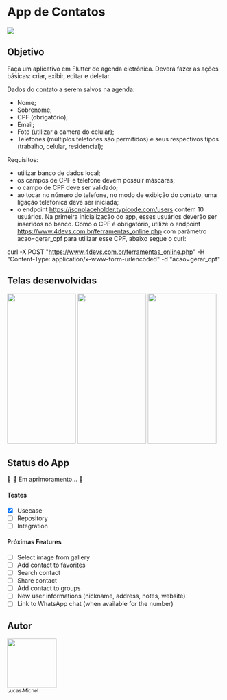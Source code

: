 # App de Contatos

<img src="https://img.shields.io/static/v1?label=Flutter&message=3.0.5&color=45d1fd&style=flat&logo=flutter"/>

## Objetivo
Faça um aplicativo em Flutter de agenda eletrônica. Deverá fazer as ações básicas: criar, exibir, editar e deletar.

Dados do contato a serem salvos na agenda:
- Nome;
- Sobrenome;
- CPF (obrigatório);
- Email;
- Foto (utilizar a camera do celular);
- Telefones (múltiplos telefones são permitidos) e seus respectivos tipos (trabalho, celular, residencial);

Requisitos:
- utilizar banco de dados local;
- os campos de CPF e telefone devem possuir máscaras;
- o campo de CPF deve ser validado;
- ao tocar no número do telefone, no modo de exibição do contato, uma ligação telefonica deve ser iniciada;
- o endpoint https://jsonplaceholder.typicode.com/users contém 10 usuários. Na primeira inicialização do app, esses usuários deverão ser inseridos no banco. Como o CPF é obrigatório, utilize o endpoint https://www.4devs.com.br/ferramentas_online.php com parâmetro acao=gerar_cpf para utilizar esse CPF, abaixo segue o curl:

curl -X POST "https://www.4devs.com.br/ferramentas_online.php" -H "Content-Type: application/x-www-form-urlencoded" -d "acao=gerar_cpf"

## Telas desenvolvidas
<p width="100%">
  <img src="https://user-images.githubusercontent.com/80552835/204004509-a25bb268-54d0-423a-aeaa-f378621f2084.jpg" height="350" width="160">
  <img src="https://user-images.githubusercontent.com/80552835/204004497-70659b2f-6e52-4820-9b9f-9f46bc3931d7.jpg" height="350" width="160">
  <img src="https://user-images.githubusercontent.com/80552835/204004518-7e8aadb8-b1ff-407d-8c33-1880901fe706.jpg" height="350" width="160">
</p>

## Status do App
<p align="left">🚧 🚀 Em aprimoramento...  🚧</p>

<h4 align="left">Testes</h4>

- [x] Usecase
- [ ] Repository
- [ ] Integration

<h4 align="left">Próximas Features</h4>

- [ ] Select image from gallery
- [ ] Add contact to favorites
- [ ] Search contact
- [ ] Share contact
- [ ] Add contact to groups
- [ ] New user informations (nickname, address, notes, website)
- [ ] Link to WhatsApp chat (when available for the number)

## Autor

[<img src="https://avatars.githubusercontent.com/u/80552835?v=4" width="115"><br><sub>Lucas Michel</sub>](https://github.com/srlucasmichel)
